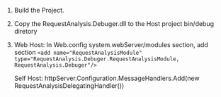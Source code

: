 1. Build the Project.
2. Copy the RequestAnalysis.Debuger.dll to the Host project bin/debug diretory
3. 
    Web Host: In Web.config system.webServer/modules section, add section `<add name="RequestAnalysisModule" type="RequestAnalysis.Debuger.RequestAnalysisModule, RequestAnalysis.Debuger"/>`

    Self Host: httpServer.Configuration.MessageHandlers.Add(new RequestAnalysisDelegatingHandler())
